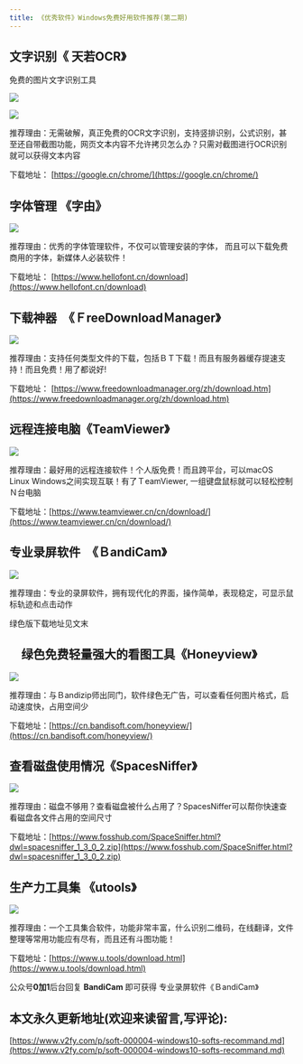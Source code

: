 ```yaml
---
title: 《优秀软件》Windows免费好用软件推荐(第二期)
---
```



##  文字识别《 天若OCR》

免费的图片文字识别工具

![](https://www.v2fy.com/asset/windows10-softs-recommand2/ocr-002.png)

![](https://www.v2fy.com/asset/windows10-softs-recommand2/tianruo-ocr.png)


推荐理由：无需破解，真正免费的OCR文字识别，支持竖排识别，公式识别，甚至还自带截图功能，网页文本内容不允许拷贝怎么办？只需对截图进行OCR识别就可以获得文本内容


下载地址： [https://google.cn/chrome/](https://google.cn/chrome/)


##  字体管理 《字由》


![](https://www.v2fy.com/asset/windows10-softs-recommand2/fonthellow.png)

推荐理由：优秀的字体管理软件，不仅可以管理安装的字体， 而且可以下载免费商用的字体，新媒体人必装软件！


下载地址： [https://www.hellofont.cn/download](https://www.hellofont.cn/download)


##  下载神器　《ＦreeDownloadＭanager》


![](https://www.v2fy.com/asset/windows10-softs-recommand2/fdm.png)

推荐理由：支持任何类型文件的下载，包括ＢＴ下载！而且有服务器缓存提速支持！而且免费！用了都说好!


下载地址： [https://www.freedownloadmanager.org/zh/download.htm](https://www.freedownloadmanager.org/zh/download.htm)


##  远程连接电脑《TeamViewer》

![](https://www.v2fy.com/asset/windows10-softs-recommand2/teamview.png)


推荐理由：最好用的远程连接软件！个人版免费！而且跨平台，可以macOS  Linux Windows之间实现互联！有了ＴeamViewer, 一组键盘鼠标就可以轻松控制Ｎ台电脑


下载地址：[https://www.teamviewer.cn/cn/download/](https://www.teamviewer.cn/cn/download/)


## 专业录屏软件　《ＢandiCam》

![](https://www.v2fy.com/asset/windows10-softs-recommand2/bandicam.png)


推荐理由：专业的录屏软件，拥有现代化的界面，操作简单，表现稳定，可显示鼠标轨迹和点击动作

绿色版下载地址见文末


## 　绿色免费轻量强大的看图工具《Honeyview》

![](https://www.v2fy.com/asset/windows10-softs-recommand2/honeyview.png)

推荐理由：与Ｂandizip师出同门，软件绿色无广告，可以查看任何图片格式，启动速度快，占用空间少


下载地址：[https://cn.bandisoft.com/honeyview/](https://cn.bandisoft.com/honeyview/)




## 查看磁盘使用情况《SpacesNiffer》


![](https://www.v2fy.com/asset/windows10-softs-recommand2/spacesniffer.png)


推荐理由：磁盘不够用？查看磁盘被什么占用了？SpacesNiffer可以帮你快速查看磁盘各文件占用的空间尺寸

下载地址：[https://www.fosshub.com/SpaceSniffer.html?dwl=spacesniffer_1_3_0_2.zip](https://www.fosshub.com/SpaceSniffer.html?dwl=spacesniffer_1_3_0_2.zip)


## 生产力工具集 《utools》


![](https://www.v2fy.com/asset/windows10-softs-recommand2/utools.png)


推荐理由：一个工具集合软件，功能非常丰富，什么识别二维码，在线翻译，文件整理等常用功能应有尽有，而且还有斗图功能！

下载地址：[https://www.u.tools/download.html](https://www.u.tools/download.html)




公众号**0加1**后台回复 **BandiCam** 即可获得 专业录屏软件《ＢandiCam》
## 本文永久更新地址(欢迎来读留言,写评论):

[https://www.v2fy.com/p/soft-000004-windows10-softs-recommand.md](https://www.v2fy.com/p/soft-000004-windows10-softs-recommand.md)
